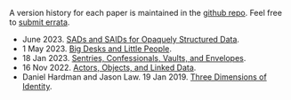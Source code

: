 A version history for each paper is maintained in the [github repo](https://github.com/dhh1128/papers). Feel free to [submit errata](https://github.com/dhh1128/papers/issues/new).

* June 2023. [SADs and SAIDs for Opaquely Structured Data](ssosd.pdf).
* 1 May 2023. [Big Desks and Little People](bdlp.md).
* 18 Jan 2023. [Sentries, Confessionals, Vaults, and Envelopes](svce.md).
* 16 Nov 2022. [Actors, Objects, and Linked Data](aold.md).
* Daniel Hardman and Jason Law. 19 Jan 2019. [Three Dimensions of Identity](3dim.md).

